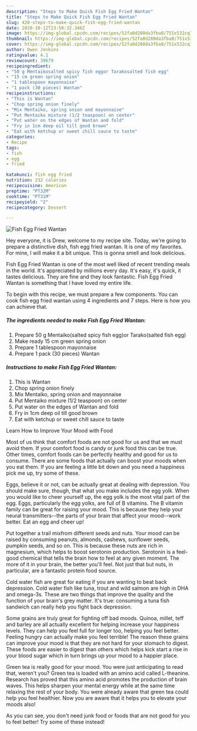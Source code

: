 ```yaml
---
description: "Steps to Make Quick Fish Egg Fried Wantan"
title: "Steps to Make Quick Fish Egg Fried Wantan"
slug: 420-steps-to-make-quick-fish-egg-fried-wantan
date: 2020-10-12T23:50:32.346Z
image: https://img-global.cpcdn.com/recipes/52fa0d280da3fba0/751x532cq70/fish-egg-fried-wantan-recipe-main-photo.jpg
thumbnail: https://img-global.cpcdn.com/recipes/52fa0d280da3fba0/751x532cq70/fish-egg-fried-wantan-recipe-main-photo.jpg
cover: https://img-global.cpcdn.com/recipes/52fa0d280da3fba0/751x532cq70/fish-egg-fried-wantan-recipe-main-photo.jpg
author: Owen Jenkins
ratingvalue: 4.1
reviewcount: 39679
recipeingredient:
- "50 g Mentaikosalted spicy fish eggor Tarakosalted fish egg"
- "15 cm green spring onion"
- "1 tablespoon mayonnaise"
- "1 pack (30 pieces) Wantan"
recipeinstructions:
- "This is Wantan"
- "Chop spring onion finely"
- "Mix Mentaiko, spring onion and mayonnaise"
- "Put Mentaiko mixture (1/2 teaspoon) on center"
- "Put water on the edges of Wantan and fold"
- "Fry in 1cm deep oil till good brown"
- "Eat with ketchup or sweet chill sauce to taste"
categories:
- Recipe
tags:
- fish
- egg
- fried

katakunci: fish egg fried 
nutrition: 232 calories
recipecuisine: American
preptime: "PT32M"
cooktime: "PT31M"
recipeyield: "2"
recipecategory: Dessert

---
```



![Fish Egg Fried Wantan](https://img-global.cpcdn.com/recipes/52fa0d280da3fba0/751x532cq70/fish-egg-fried-wantan-recipe-main-photo.jpg)

Hey everyone, it is Drew, welcome to my recipe site. Today, we're going to prepare a distinctive dish, fish egg fried wantan. It is one of my favorites. For mine, I will make it a bit unique. This is gonna smell and look delicious.



Fish Egg Fried Wantan is one of the most well liked of recent trending meals in the world. It's appreciated by millions every day. It's easy, it's quick, it tastes delicious. They are fine and they look fantastic. Fish Egg Fried Wantan is something that I have loved my entire life.


To begin with this recipe, we must prepare a few components. You can cook fish egg fried wantan using 4 ingredients and 7 steps. Here is how you can achieve that.

<!--inarticleads1-->

##### The ingredients needed to make Fish Egg Fried Wantan:

1. Prepare 50 g Mentaiko(salted spicy fish egg)or Tarako(salted fish egg)
1. Make ready 15 cm green spring onion
1. Prepare 1 tablespoon mayonnaise
1. Prepare 1 pack (30 pieces) Wantan




<!--inarticleads2-->

##### Instructions to make Fish Egg Fried Wantan:

1. This is Wantan
1. Chop spring onion finely
1. Mix Mentaiko, spring onion and mayonnaise
1. Put Mentaiko mixture (1/2 teaspoon) on center
1. Put water on the edges of Wantan and fold
1. Fry in 1cm deep oil till good brown
1. Eat with ketchup or sweet chill sauce to taste




Learn How to Improve Your Mood with Food


Most of us think that comfort foods are not good for us and that we must avoid them. If your comfort food is candy or junk food this can be true. Other times, comfort foods can be perfectly healthy and good for us to consume. There are some foods that actually can boost your moods when you eat them. If you are feeling a little bit down and you need a happiness pick me up, try some of these.

Eggs, believe it or not, can be actually great at dealing with depression. You should make sure, though, that what you make includes the egg yolk. When you would like to cheer yourself up, the egg yolk is the most vital part of the egg. Eggs, particularly the egg yolks, are full of B vitamins. The B vitamin family can be great for raising your mood. This is because they help your neural transmitters--the parts of your brain that affect your mood--work better. Eat an egg and cheer up!

Put together a trail mixfrom different seeds and nuts. Your mood can be raised by consuming peanuts, almonds, cashews, sunflower seeds, pumpkin seeds, and so on. This is because these nuts are rich in magnesium, which helps to boost serotonin production. Serotonin is a feel-good chemical that tells the brain how to feel at any given moment. The more of it in your brain, the better you'll feel. Not just that but nuts, in particular, are a fantastic protein food source.

Cold water fish are great for eating if you are wanting to beat back depression. Cold water fish like tuna, trout and wild salmon are high in DHA and omega-3s. These are two things that improve the quality and the function of your brain's grey matter. It's true: consuming a tuna fish sandwich can really help you fight back depression. 

Some grains are truly great for fighting off bad moods. Quinoa, millet, teff and barley are all actually excellent for helping increase your happiness levels. They can help you feel full for longer too, helping you feel better. Feeling hungry can actually make you feel terrible! The reason these grains can improve your mood is that they are not hard for your stomach to digest. These foods are easier to digest than others which helps kick start a rise in your blood sugar which in turn brings up your mood to a happier place.

Green tea is really good for your mood. You were just anticipating to read that, weren't you? Green tea is loaded with an amino acid called L-theanine. Research has proved that this amino acid promotes the production of brain waves. This helps sharpen your mental energy while at the same time relaxing the rest of your body. You were already aware that green tea could help you feel healthier. Now you are aware that it helps you to elevate your moods also!

As you can see, you don't need junk food or foods that are not good for you to feel better! Try some of these instead!


